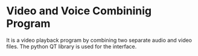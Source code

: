 # Video and Voice Combininig Program
It is a video playback program by combining two separate audio and video files.
The python QT library is used for the interface.
